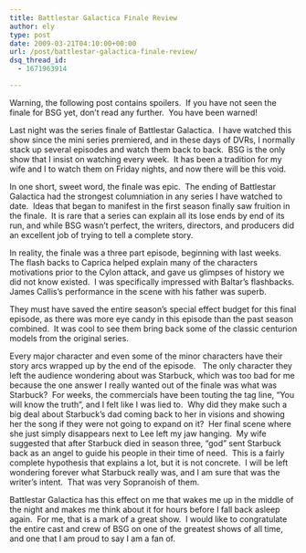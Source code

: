 ```yaml
---
title: Battlestar Galactica Finale Review
author: ely
type: post
date: 2009-03-21T04:10:00+00:00
url: /post/battlestar-galactica-finale-review/
dsq_thread_id:
  - 1671963914

---
```

Warning, the following post contains spoilers.&nbsp; If you have not seen the finale for BSG yet, don&rsquo;t read any further.&nbsp; You have been warned!

Last night was the series finale of Battlestar Galactica.&nbsp; I have watched this show since the mini series premiered, and in these days of DVRs, I normally stack up several episodes and watch them back to back.&nbsp; BSG is the only show that I insist on watching every week.&nbsp; It has been a tradition for my wife and I to watch them on Friday nights, and now there will be this void.

In one short, sweet word, the finale was epic.&nbsp; The ending of Battlestar Galactica had the strongest columniation in any series I have watched to date.&nbsp; Ideas that began to manifest in the first season finally saw fruition in the finale.&nbsp; It is rare that a series can explain all its lose ends by end of its run, and while BSG wasn&rsquo;t perfect, the writers, directors, and producers did an excellent job of trying to tell a complete story.

In reality, the finale was a three part episode, beginning with last weeks.&nbsp; The flash backs to Caprica helped explain many of the characters motivations prior to the Cylon attack, and gave us glimpses of history we did not know existed.&nbsp; I was specifically impressed with Baltar&rsquo;s flashbacks.&nbsp; James Callis&rsquo;s performance in the scene with his father was superb.

They must have saved the entire season&rsquo;s special effect budget for this final episode, as there was more eye candy in this episode than the past season combined.&nbsp; It was cool to see them bring back some of the classic centurion models from the original series.

Every major character and even some of the minor characters have their story arcs wrapped up by the end of the episode.&nbsp;&nbsp; The only character they left the audience wondering about was Starbuck, which was too bad for me because the one answer I really wanted out of the finale was what was Starbuck?&nbsp; For weeks, the commercials have been touting the tag line, &ldquo;You will know the truth&rdquo;, and I felt like I was lied to.&nbsp; Why did they make such a big deal about Starbuck&rsquo;s dad coming back to her in visions and showing her the song if they were not going to expand on it?&nbsp; Her final scene where she just simply disappears next to Lee left my jaw hanging.&nbsp; My wife suggested that after Starbuck died in season three, &ldquo;god&rdquo; sent Starbuck back as an angel to guide his people in their time of need.&nbsp; This is a fairly complete hypothesis that explains a lot, but it is not concrete.&nbsp; I will be left wondering forever what Starbuck really was, and I am sure that was the writer&rsquo;s intent.&nbsp; That was very Sopranoish of them.

Battlestar Galactica has this effect on me that wakes me up in the middle of the night and makes me think about it for hours before I fall back asleep again.&nbsp; For me, that is a mark of a great show.&nbsp; I would like to congratulate the entire cast and crew of BSG on one of the greatest shows of all time, and one that I am proud to say I am a fan of.